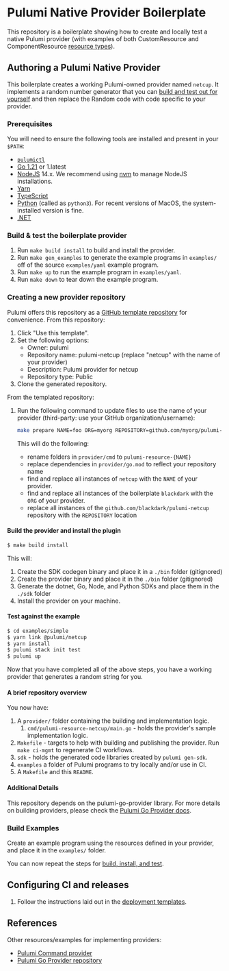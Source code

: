 # Pulumi Native Provider Boilerplate

This repository is a boilerplate showing how to create and locally test a native Pulumi provider (with examples of both CustomResource and ComponentResource [resource types](https://www.pulumi.com/docs/iac/concepts/resources/)). 

## Authoring a Pulumi Native Provider

This boilerplate creates a working Pulumi-owned provider named `netcup`.
It implements a random number generator that you can [build and test out for yourself](#test-against-the-example) and then replace the Random code with code specific to your provider.


### Prerequisites

You will need to ensure the following tools are installed and present in your `$PATH`:

* [`pulumictl`](https://github.com/pulumi/pulumictl#installation)
* [Go 1.21](https://golang.org/dl/) or 1.latest
* [NodeJS](https://nodejs.org/en/) 14.x.  We recommend using [nvm](https://github.com/nvm-sh/nvm) to manage NodeJS installations.
* [Yarn](https://yarnpkg.com/)
* [TypeScript](https://www.typescriptlang.org/)
* [Python](https://www.python.org/downloads/) (called as `python3`).  For recent versions of MacOS, the system-installed version is fine.
* [.NET](https://dotnet.microsoft.com/download)


### Build & test the boilerplate provider

1. Run `make build install` to build and install the provider.
1. Run `make gen_examples` to generate the example programs in `examples/` off of the source `examples/yaml` example program.
1. Run `make up` to run the example program in `examples/yaml`.
1. Run `make down` to tear down the example program.

### Creating a new provider repository

Pulumi offers this repository as a [GitHub template repository](https://docs.github.com/en/repositories/creating-and-managing-repositories/creating-a-repository-from-a-template) for convenience.  From this repository:

1. Click "Use this template".
1. Set the following options:
   * Owner: pulumi 
   * Repository name: pulumi-netcup (replace "netcup" with the name of your provider)
   * Description: Pulumi provider for netcup
   * Repository type: Public
1. Clone the generated repository.

From the templated repository:

1. Run the following command to update files to use the name of your provider (third-party: use your GitHub organization/username):

    ```bash
    make prepare NAME=foo ORG=myorg REPOSITORY=github.com/myorg/pulumi-foo
    ```

   This will do the following:
   - rename folders in `provider/cmd` to `pulumi-resource-{NAME}`
   - replace dependencies in `provider/go.mod` to reflect your repository name
   - find and replace all instances of `netcup` with the `NAME` of your provider.
   - find and replace all instances of the boilerplate `blackdark` with the `ORG` of your provider.
   - replace all instances of the `github.com/blackdark/pulumi-netcup` repository with the `REPOSITORY` location

#### Build the provider and install the plugin

   ```bash
   $ make build install
   ```
   
This will:

1. Create the SDK codegen binary and place it in a `./bin` folder (gitignored)
2. Create the provider binary and place it in the `./bin` folder (gitignored)
3. Generate the dotnet, Go, Node, and Python SDKs and place them in the `./sdk` folder
4. Install the provider on your machine.

#### Test against the example
   
```bash
$ cd examples/simple
$ yarn link @pulumi/netcup
$ yarn install
$ pulumi stack init test
$ pulumi up
```

Now that you have completed all of the above steps, you have a working provider that generates a random string for you.

#### A brief repository overview

You now have:

1. A `provider/` folder containing the building and implementation logic.
    1. `cmd/pulumi-resource-netcup/main.go` - holds the provider's sample implementation logic.
2. `Makefile` - targets to help with building and publishing the provider. Run `make ci-mgmt` to regenerate CI workflows.
3. `sdk` - holds the generated code libraries created by `pulumi gen-sdk`.
4. `examples` a folder of Pulumi programs to try locally and/or use in CI.
5. A `Makefile` and this `README`.

#### Additional Details

This repository depends on the pulumi-go-provider library. For more details on building providers, please check
the [Pulumi Go Provider docs](https://github.com/pulumi/pulumi-go-provider).

### Build Examples

Create an example program using the resources defined in your provider, and place it in the `examples/` folder.

You can now repeat the steps for [build, install, and test](#test-against-the-example).

## Configuring CI and releases

1. Follow the instructions laid out in the [deployment templates](./deployment-templates/README-DEPLOYMENT.md).

## References

Other resources/examples for implementing providers:
* [Pulumi Command provider](https://github.com/pulumi/pulumi-command/blob/master/provider/pkg/provider/provider.go)
* [Pulumi Go Provider repository](https://github.com/pulumi/pulumi-go-provider)
